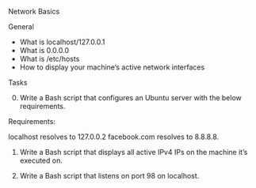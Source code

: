 Network Basics

 General

- What is localhost/127.0.0.1
- What is 0.0.0.0
- What is /etc/hosts
- How to display your machine’s active network interfaces

 Tasks

0. Write a Bash script that configures an Ubuntu server with the below requirements.

Requirements:

localhost resolves to 127.0.0.2
facebook.com resolves to 8.8.8.8.

1. Write a Bash script that displays all active IPv4 IPs on the machine it’s executed on.

2. Write a Bash script that listens on port 98 on localhost.